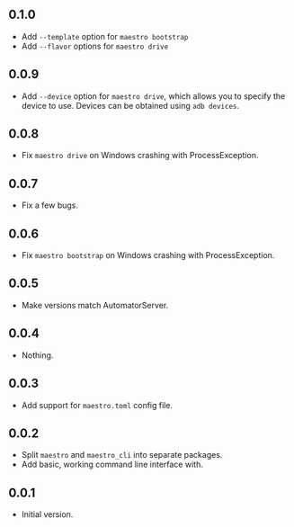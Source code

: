 ## 0.1.0

- Add `--template` option for `maestro bootstrap`
- Add `--flavor` options for `maestro drive`

## 0.0.9

- Add `--device` option for `maestro drive`, which allows you to specify the
  device to use. Devices can be obtained using `adb devices`.

## 0.0.8

- Fix `maestro drive` on Windows crashing with ProcessException.

## 0.0.7

- Fix a few bugs.

## 0.0.6

- Fix `maestro bootstrap` on Windows crashing with ProcessException.

## 0.0.5

- Make versions match AutomatorServer.

## 0.0.4

- Nothing.

## 0.0.3

- Add support for `maestro.toml` config file.

## 0.0.2

- Split `maestro` and `maestro_cli` into separate packages.
- Add basic, working command line interface with.

## 0.0.1

- Initial version.
